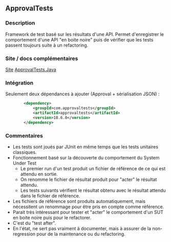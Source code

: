## ApprovalTests

### Description

Framework de test basé sur les résultats d'une API.
Permet d'enregistrer le comportement d'une API "en boite noire" puis de vérifier que les tests passent toujours suite à un refactoring.

### Site / docs complémentaires

[Site](https://approvaltests.com/)
[ApprovalTests.Java](https://github.com/approvals/ApprovalTests.Java)

### Intégration

Seulement deux dépendances à ajouter (Approval + sérialisation JSON) :
```xml
        <dependency>
            <groupId>com.approvaltests</groupId>
            <artifactId>approvaltests</artifactId>
            <version>18.6.0</version>
        </dependency>
```

### Commentaires

- Les tests sont joués par JUnit en même temps que les tests unitaires classiques.
- Fonctionnement basé sur la découverte du comportement du System Under Test
  - Le premier run d'un test produit un fichier de référence de ce qui est attendu en sortie.
  - On renomme le fichier de résultat produit pour "acter" le résultat attendu.
  - Les tests suivants vérifient le résultat obtenu avec le résultat attendu dans le fichier de référence.
- Les fichiers de référence sont produits automatiquement, mais nécessitent un renommage pour être pris en compte comme référence.
- Parait très intéressant pour tester et "acter" le comportement d'un SUT en boite noire puis pour le refactorer.
- C'est du "test after".
- En l'état, ne sert pas vraiment à documenter, mais à assurer de la non-regression pour de la maintenance ou du refactoring. 
